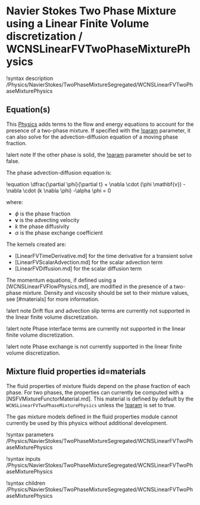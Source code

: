 # Navier Stokes Two Phase Mixture using a Linear Finite Volume discretization / WCNSLinearFVTwoPhaseMixturePhysics

!syntax description /Physics/NavierStokes/TwoPhaseMixtureSegregated/WCNSLinearFVTwoPhaseMixturePhysics

## Equation(s)

This [Physics](Physics/index.md) adds terms to the flow and energy equations to account for the presence of a
two-phase mixture. If specified with the [!param](/Physics/NavierStokes/TwoPhaseMixtureSegregated/WCNSLinearFVTwoPhaseMixturePhysics/add_phase_transport_equation)
parameter, it can also solve for the advection-diffusion equation of a moving phase fraction.

!alert note
If the other phase is solid, the [!param](/Physics/NavierStokes/TwoPhaseMixtureSegregated/WCNSLinearFVTwoPhaseMixturePhysics/add_phase_transport_equation)
parameter should be set to false.

The phase advection-diffusion equation is:

!equation
\dfrac{\partial \phi}{\partial t} + \nabla \cdot (\phi \mathbf{v}) - \nabla \cdot (k \nabla \phi) -\alpha \phi = 0

where:

- $\phi$ is the phase fraction
- $\mathbf{v}$ is the advecting velocity
- $k$ the phase diffusivity
- $\alpha$ is the phase exchange coefficient

The kernels created are:

- [LinearFVTimeDerivative.md] for the time derivative for a transient solve
- [LinearFVScalarAdvection.md] for the scalar advection term
- [LinearFVDiffusion.md] for the scalar diffusion term

The momentum equations, if defined using a [WCNSLinearFVFlowPhysics.md], are modified in the presence of a two-phase
mixture. Density and viscosity should be set to their mixture values, see [#materials] for more information.

!alert note
Drift flux and advection slip terms are currently not supported in the linear finite volume discretization.

!alert note
Phase interface terms are currently not supported in the linear finite volume discretization.

!alert note
Phase exchange is not currently supported in the linear finite volume discretization.

## Mixture fluid properties id=materials

The fluid properties of mixture fluids depend on the phase fraction of each phase.
For two phases, the properties can currently be computed with a [NSFVMixtureFunctorMaterial.md].
This material is defined by default by the `WCNSLinearFVTwoPhaseMixturePhysics` unless the
[!param](/Physics/NavierStokes/TwoPhaseMixtureSegregated/WCNSLinearFVTwoPhaseMixturePhysics/use_external_mixture_properties)
is set to true.

The gas mixture models defined in the fluid properties module cannot currently be used by this physics
without additional development.

!syntax parameters /Physics/NavierStokes/TwoPhaseMixtureSegregated/WCNSLinearFVTwoPhaseMixturePhysics

!syntax inputs /Physics/NavierStokes/TwoPhaseMixtureSegregated/WCNSLinearFVTwoPhaseMixturePhysics

!syntax children /Physics/NavierStokes/TwoPhaseMixtureSegregated/WCNSLinearFVTwoPhaseMixturePhysics
